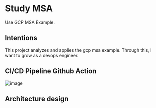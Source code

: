 # Study MSA 

Use GCP MSA Example.

## Intentions
This project analyzes and applies the gcp msa example.
Through this, I want to grow as a devops engineer.

## CI/CD Pipeline Github Action 
![image](https://user-images.githubusercontent.com/50174803/149166777-7fd34ae8-6315-4210-9814-08c69465d8a3.png)

## Architecture design

